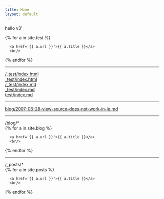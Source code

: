 ```yaml
---
title: Home
layout: default
---
```


hello
v3'


<div id='dogs'>
  {% for a in site.test %}
    
      <a href='{{ a.url }}'>{{ a.title }}</a>
      <br/>
  {% endfor %}
</div>


<hr/>

[/_test/index.html](/_test/index.html)
<br/>
[_test/index.html](_test/index.html)
<br/>
[/_test/index.md](/_test/index.md)
<br/>
[_test/index.md](_test/index.md)
<br/>
[test/index.md](test/index.md)


<hr/>

[blog/2007-06-28-view-source-does-not-work-in-ie.md](blog/2007-06-28-view-source-does-not-work-in-ie.md)

<hr/>
/blog/* <br/>
<div id='dogs'>
  {% for a in site.blog %}
    
      <a href='{{ a.url }}'>{{ a.title }}</a>
      <br/>
  {% endfor %}
</div>


<hr/>
/_posts/* <br/>
<div id='dogs'>
  {% for a in site.posts %}
    
      <a href='{{ a.url }}'>{{ a.title }}</a>
      <br/>
  {% endfor %}
</div>



